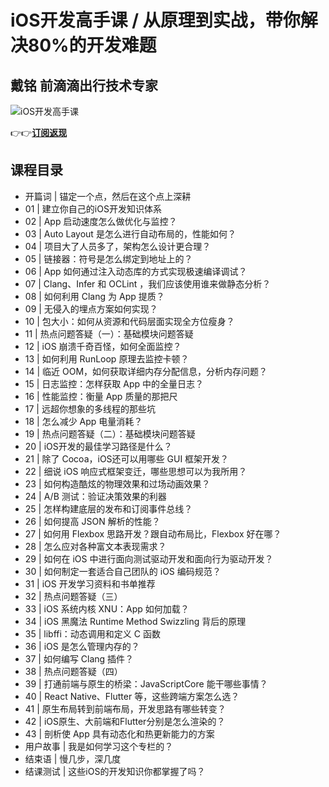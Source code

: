 iOS开发高手课 / 从原理到实战，带你解决80%的开发难题
==============================

戴铭 **前滴滴出行技术专家**
----------------

![iOS开发高手课](https://www.geekgay.com/storage/geek/geek_e53645d495d91e144f50de5d6512bcdc.jpg)  
  
👉👉[**订阅返现**](https://time.geekbang.org/column/intro/100024501?code=YzgNziJjA33kQTx0-A17oaFiT7Y6rGEP7vK4VBrdPV4%3D "iOS开发高手课")  
  
课程目录
----

  
  
- 开篇词 | 锚定一个点，然后在这个点上深耕
- 01 | 建立你自己的iOS开发知识体系
- 02 | App 启动速度怎么做优化与监控？
- 03 | Auto Layout 是怎么进行自动布局的，性能如何？
- 04 | 项目大了人员多了，架构怎么设计更合理？
- 05 | 链接器：符号是怎么绑定到地址上的？
- 06 | App 如何通过注入动态库的方式实现极速编译调试？
- 07 | Clang、Infer 和 OCLint ，我们应该使用谁来做静态分析？
- 08 | 如何利用 Clang 为 App 提质？
- 09 | 无侵入的埋点方案如何实现？
- 10 | 包大小：如何从资源和代码层面实现全方位瘦身？
- 11 | 热点问题答疑（一）：基础模块问题答疑
- 12 | iOS 崩溃千奇百怪，如何全面监控？
- 13 | 如何利用 RunLoop 原理去监控卡顿？
- 14 | 临近 OOM，如何获取详细内存分配信息，分析内存问题？
- 15 | 日志监控：怎样获取 App 中的全量日志？
- 16 | 性能监控：衡量 App 质量的那把尺
- 17 | 远超你想象的多线程的那些坑
- 18 | 怎么减少 App 电量消耗？
- 19 | 热点问题答疑（二）：基础模块问题答疑
- 20 | iOS开发的最佳学习路径是什么？
- 21 | 除了 Cocoa，iOS还可以用哪些 GUI 框架开发？
- 22 | 细说 iOS 响应式框架变迁，哪些思想可以为我所用？
- 23 | 如何构造酷炫的物理效果和过场动画效果？
- 24 | A/B 测试：验证决策效果的利器
- 25 | 怎样构建底层的发布和订阅事件总线？
- 26 | 如何提高 JSON 解析的性能？
- 27 | 如何用 Flexbox 思路开发？跟自动布局比，Flexbox 好在哪？
- 28 | 怎么应对各种富文本表现需求？
- 29 | 如何在 iOS 中进行面向测试驱动开发和面向行为驱动开发？
- 30 | 如何制定一套适合自己团队的 iOS 编码规范？
- 31 | iOS 开发学习资料和书单推荐
- 32 | 热点问题答疑（三）
- 33 | iOS 系统内核 XNU：App 如何加载？
- 34 | iOS 黑魔法 Runtime Method Swizzling 背后的原理
- 35 | libffi：动态调用和定义 C 函数
- 36 | iOS 是怎么管理内存的？
- 37 | 如何编写 Clang 插件？
- 38 | 热点问题答疑（四）
- 39 | 打通前端与原生的桥梁：JavaScriptCore 能干哪些事情？
- 40 | React Native、Flutter 等，这些跨端方案怎么选？
- 41 | 原生布局转到前端布局，开发思路有哪些转变？
- 42 | iOS原生、大前端和Flutter分别是怎么渲染的？
- 43 | 剖析使 App 具有动态化和热更新能力的方案
- 用户故事 | 我是如何学习这个专栏的？
- 结束语 | 慢几步，深几度
- 结课测试 | 这些iOS的开发知识你都掌握了吗？